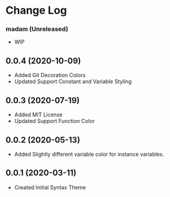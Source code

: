# Change Log
### madam (Unreleased)
- WIP

## 0.0.4 (2020-10-09)
- Added Git Decoration Colors
- Updated Support Constant and Variable Styling

## 0.0.3 (2020-07-19)
- Added MIT License
- Updated Support Function Color

## 0.0.2 (2020-05-13)
- Added Slightly different variable color for instance variables.

## 0.0.1 (2020-03-11)
- Created Initial Syntax Theme
